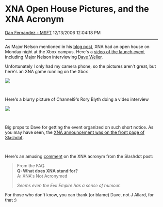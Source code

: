 <div id="page">

# XNA Open House Pictures, and the XNA Acronym

[Dan Fernandez -
MSFT](https://social.msdn.microsoft.com/profile/Dan%20Fernandez%20-%20MSFT)
12/13/2006 12:04:18 PM

-----

<div id="content">

As Major Nelson mentioned in his [blog
post](http://www.majornelson.com/archive/2006/12/11/xna-game-launcher.aspx),
XNA had an open house on Monday night at the Xbox campus. Here's a
[video of the launch
event](http://www.xbox.com/NR/rdonlyres/6D12AECB-A17B-4012-8F29-35AF5C521D4C/0/vidXNA_Community_PartyHi.asx)
including Major Nelson interviewing [Dave
Weller](http://www.letskilldave.com).  

Unfortunately I only had my camera phone, so the pictures aren't great,
but here's an XNA game running on the
Xbox

![](https://msdnshared.blob.core.windows.net/media/TNBlogsFS/BlogFileStorage/blogs_msdn/danielfe/WindowsLiveWriter/XNAOpenHousePicturesandtheXNAAcronym_7F85/xnaonxbox%5B3%5D.jpg)

 

Here's a blurry picture of Channel9's Rory Blyth doing a video
interview

[![](https://msdnshared.blob.core.windows.net/media/TNBlogsFS/BlogFileStorage/blogs_msdn/danielfe/WindowsLiveWriter/XNAOpenHousePicturesandtheXNAAcronym_7F85/rory_thumb.jpg)](https://msdnshared.blob.core.windows.net/media/TNBlogsFS/BlogFileStorage/blogs_msdn/danielfe/WindowsLiveWriter/XNAOpenHousePicturesandtheXNAAcronym_7F85/rory%5B2%5D.jpg)

 

Big props to Dave for getting the event organized on such short notice.
As you may have seen, the [XNA announcement was on the front page of
Slashdot](http://developers.slashdot.org/developers/06/12/11/2346244.shtml).

 

Here's an amusing
[comment](http://developers.slashdot.org/comments.pl?sid=211238&cid=17203860)
on the XNA acronym from the Slashdot post:

> From the FAQ:  
> **Q: What does XNA stand for?**  
> A: XNA's Not Acronymed
> 
>   
> *Seems even the Evil Empire has a sense of humour.*

For those who don't know, you can thank (or blame) Dave, not J Allard,
for that :)

</div>

</div>
